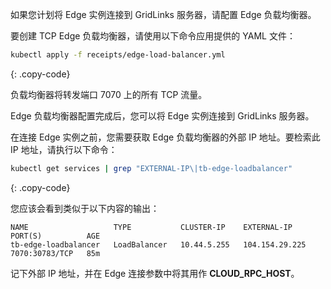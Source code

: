 如果您计划将 Edge 实例连接到 GridLinks 服务器，请配置 Edge 负载均衡器。

要创建 TCP Edge 负载均衡器，请使用以下命令应用提供的 YAML 文件：

```bash
kubectl apply -f receipts/edge-load-balancer.yml
```
{: .copy-code}

负载均衡器将转发端口 7070 上的所有 TCP 流量。

Edge 负载均衡器配置完成后，您可以将 Edge 实例连接到 GridLinks 服务器。

在连接 Edge 实例之前，您需要获取 Edge 负载均衡器的外部 IP 地址。要检索此 IP 地址，请执行以下命令：

```bash
kubectl get services | grep "EXTERNAL-IP\|tb-edge-loadbalancer"
```
{: .copy-code}

您应该会看到类似于以下内容的输出：

```text
NAME                   TYPE           CLUSTER-IP    EXTERNAL-IP      PORT(S)          AGE
tb-edge-loadbalancer   LoadBalancer   10.44.5.255   104.154.29.225   7070:30783/TCP   85m
```

记下外部 IP 地址，并在 Edge 连接参数中将其用作 **CLOUD_RPC_HOST**。
